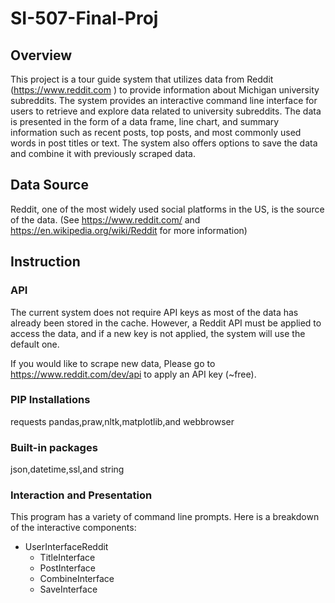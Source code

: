# SI-507-Final-Proj

## Overview
This project is a tour guide system that utilizes data from Reddit (https://www.reddit.com ) to provide information about Michigan university subreddits. The system provides an interactive command line interface for users to retrieve and explore data related to university subreddits. The data is presented in the form of a data frame, line chart, and summary information such as recent posts, top posts, and most commonly used words in post titles or text. The system also offers options to save the data and combine it with previously scraped data.


## Data Source
Reddit, one of the most widely used social platforms in the US, is the source of the data. 
(See https://www.reddit.com/ and https://en.wikipedia.org/wiki/Reddit for more information)

## Instruction

### API 
The current system does not require API keys as most of the data has already been stored in the cache. However, a Reddit API must be applied to access the data, and if a new key is not applied, the system will use the default one.  

If you would like to scrape new data, Please go to https://www.reddit.com/dev/api to apply an API key (~free).

### PIP Installations
requests pandas,praw,nltk,matplotlib,and webbrowser

### Built-in packages
json,datetime,ssl,and string

### Interaction and Presentation

This program has a variety of command line prompts. Here is a breakdown of the interactive components:

* UserInterfaceReddit
  * TitleInterface
  * PostInterface
  * CombineInterface
  * SaveInterface




